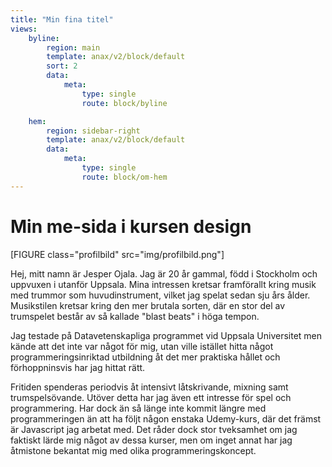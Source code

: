 ```yaml
---
title: "Min fina titel"
views:
    byline:
        region: main
        template: anax/v2/block/default
        sort: 2
        data:
            meta:
                type: single
                route: block/byline

    hem:
        region: sidebar-right
        template: anax/v2/block/default
        data:
            meta:
                type: single
                route: block/om-hem
---
```

Min me-sida i kursen design
=========================


[FIGURE class="profilbild" src="img/profilbild.png"]

Hej, mitt namn är Jesper Ojala. Jag är 20 år gammal, född i Stockholm och uppvuxen i utanför Uppsala. Mina intressen kretsar framförallt kring musik med trummor som huvudinstrument, vilket jag spelat sedan sju års ålder. Musikstilen kretsar kring den mer brutala sorten, där en stor del av trumspelet består av så kallade "blast beats" i höga tempon.

Jag testade på Datavetenskapliga programmet vid Uppsala Universitet men kände att det inte var något för mig, utan ville istället hitta något programmeringsinriktad utbildning åt det mer praktiska hållet och förhoppninsvis har jag hittat rätt.

Fritiden spenderas periodvis åt intensivt låtskrivande, mixning samt trumspelsövande. Utöver detta har jag även ett intresse för spel och programmering. Har dock än så länge inte kommit längre med programmeringen än att ha följt någon enstaka Udemy-kurs, där det främst är Javascript jag arbetat med. Det råder dock stor tveksamhet om jag faktiskt lärde mig något av dessa kurser, men om inget annat har jag åtmistone bekantat mig med olika programmeringskoncept.
